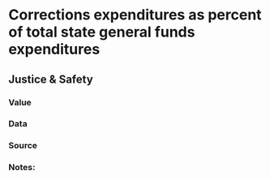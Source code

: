 # Corrections expenditures as percent of total state general funds expenditures

## Justice & Safety

### Value

### Data

### Source

### Notes: